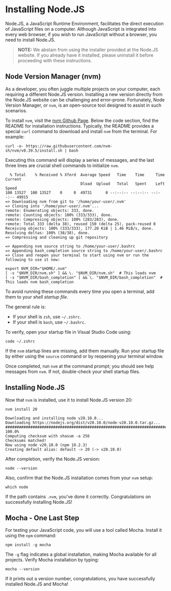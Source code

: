 # Installing Node.JS

Node.JS, a JavaScript Runtime Environment, facilitates the direct execution of JavaScript files on a computer. Although JavaScript is integrated into every web browser, if you wish to run JavaScript without a browser, you need to install Node.JS.

> **NOTE:** We abstain from using the installer provided at the Node.JS website. If you already have it installed, please uninstall it before proceeding with these instructions.

## Node Version Manager (nvm)

As a developer, you often juggle multiple projects on your computer, each requiring a different Node.JS version. Installing a new version directly from the Node.JS website can be challenging and error-prone. Fortunately, Node Version Manager, or `nvm`, is an open-source tool designed to assist in such scenarios.

To install `nvm`, visit the [nvm Github Page]. Below the code section, find the README for installation instructions. Typically, the README provides a special `curl` command to download and install `nvm` from the terminal. For example:

```shell
curl -o- https://raw.githubusercontent.com/nvm-sh/nvm/v0.39.5/install.sh | bash
```

Executing this command will display a series of messages, and the last three lines are crucial shell commands to initialize `nvm`.
```shell
  % Total    % Received % Xferd  Average Speed   Time    Time     Time  Current
                                 Dload  Upload   Total   Spent    Left  Speed
100 13527  100 13527    0     0  49731      0 --:--:-- --:--:-- --:--:-- 49915
=> Downloading nvm from git to '/home/your-user/.nvm'
=> Cloning into '/home/your-user/.nvm'...
remote: Enumerating objects: 333, done.
remote: Counting objects: 100% (333/333), done.
remote: Compressing objects: 100% (283/283), done.
remote: Total 333 (delta 38), reused 150 (delta 25), pack-reused 0
Receiving objects: 100% (333/333), 177.20 KiB | 1.46 MiB/s, done.
Resolving deltas: 100% (38/38), done.
=> Compressing and cleaning up git repository

=> Appending nvm source string to /home/your-user/.bashrc
=> Appending bash_completion source string to /home/your-user/.bashrc
=> Close and reopen your terminal to start using nvm or run the following to use it now:

export NVM_DIR="$HOME/.nvm"
[ -s "$NVM_DIR/nvm.sh" ] && \. "$NVM_DIR/nvm.sh"  # This loads nvm
[ -s "$NVM_DIR/bash_completion" ] && \. "$NVM_DIR/bash_completion"  # This loads nvm bash_completion
```
To avoid running these commands every time you open a terminal, add them to your _shell startup file_.

The general rule is:
- If your shell is `zsh`, use `~/.zshrc`.
- If your shell is `bash`, use `~/.bashrc`.

To verify, open your startup file in Visual Studio Code using:

```shell
code ~/.zshrc
```

If the `nvm` startup lines are missing, add them manually. Run your startup file by either using the `source` command or by reopening your terminal window.

Once completed, run `nvm` at the command prompt; you should see help messages from `nvm`. If not, double-check your shell startup files.

## Installing Node.JS

Now that `nvm` is installed, use it to install Node.JS version 20:

```shell
nvm install 20
```
```shell
Downloading and installing node v20.10.0...
Downloading https://nodejs.org/dist/v20.10.0/node-v20.10.0.tar.gz...
######################################################################### 100.0%
Computing checksum with shasum -a 256
Checksums matched!
Now using node v20.10.0 (npm 10.2.3)
Creating default alias: default -> 20 (-> v20.10.0)
```
After completion, verify the Node.JS version:

```shell
node --version
```

Also, confirm that the Node.JS installation comes from your `nvm` setup:

```shell
which node
```

If the path contains `.nvm`, you've done it correctly. Congratulations on successfully installing Node.JS!

## Mocha - One Last Step

For testing your JavaScript code, you will use a tool called Mocha. Install it using the `npm` command:

```shell
npm install -g mocha
```

The `-g` flag indicates a global installation, making Mocha available for all projects. Verify Mocha installation by typing:

```shell
mocha --version
```

If it prints out a version number, congratulations, you have successfully installed Node.JS and Mocha!

[nvm Github Page]: https://github.com/nvm-sh/nvm
